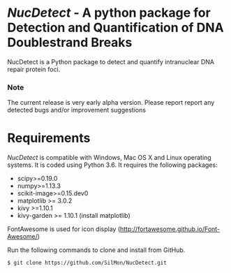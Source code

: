 # *NucDetect* - A python package for Detection and Quantification of DNA Doublestrand Breaks

NucDetect is a Python package to detect and quantify intranuclear DNA repair protein foci.

### Note
The current release is very early alpha version. Please report report any detected bugs and/or improvement suggestions

Requirements
============

*NucDetect* is compatible with Windows, Mac OS X and Linux operating systems. It is coded using Python 3.6. It requires the following packages:

* scipy>=0.19.0
* numpy>=1.13.3
* scikit-image>=0.15.dev0
* matplotlib >= 3.0.2
* kivy >=1.10.1
* kivy-garden >= 1.10.1 (install matplotlib)

FontAwesome is used for icon display (http://fortawesome.github.io/Font-Awesome/)

Run the following commands to clone and install from GitHub.

```console
$ git clone https://github.com/SilMon/NucDetect.git
```
